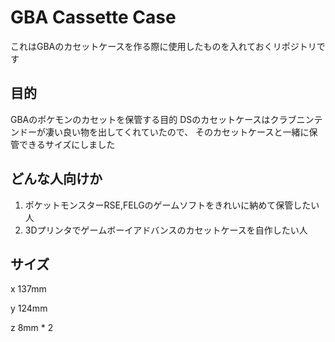# GBA Cassette Case
これはGBAのカセットケースを作る際に使用したものを入れておくリポジトリです

## 目的
GBAのポケモンのカセットを保管する目的
DSのカセットケースはクラブニンテンドーが凄い良い物を出してくれていたので、
そのカセットケースと一緒に保管できるサイズにしました

## どんな人向けか
1. ポケットモンスターRSE,FELGのゲームソフトをきれいに納めて保管したい人
2. 3Dプリンタでゲームボーイアドバンスのカセットケースを自作したい人

## サイズ

x 137mm

y 124mm

z 8mm * 2
